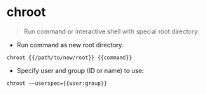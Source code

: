 # chroot

> Run command or interactive shell with special root directory.

- Run command as new root directory:

`chroot {{/path/to/new/root}} {{command}}`

- Specify user and group (ID or name) to use:

`chroot −−userspec={{user:group}}`
